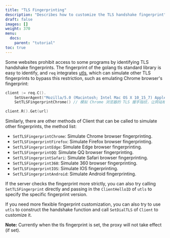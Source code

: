 ```yaml
---
title: "TLS Fingerprinting"
description: "Describes how to customize the TLS handshake fingerprint"
draft: false
images: []
weight: 370
menu:
  docs:
    parent: "tutorial"
toc: true
---
```


Some websites prohibit access to some programs by identifying TLS handshake fingerprints. The fingerprint of the golang tls standard library is easy to identify, and `req` integrates [utls](https://github.com/refraction-networking/utls), which can simulate other TLS fingerprints to bypass this restriction, such as emulating Chrome browser's fingerprint:

```go
client := req.C().
	SetUserAgent("Mozilla/5.0 (Macintosh; Intel Mac OS X 10_15_7) AppleWebKit/537.36 (KHTML, like Gecko) Chrome/114.0.0.0 Safari/537.36").
	SetTLSFingerprintChrome() // 模拟 Chrome 浏览器的 TLS 握手指纹，让网站相信这是 Chrome 浏览器在访问，予以通行。

client.R().Get(url)
```

Similarly, there are other methods of Client that can be called to simulate other fingerprints, the method list:

* `SetTLSFingerprintChrome`: Simulate Chrome browser fingerprinting.
* `SetTLSFingerprintFirefox`: Simulate Firefox browser fingerprinting.
* `SetTLSFingerprintEdge`: Simulate Edge browser fingerprinting.
* `SetTLSFingerprintQQ`: Simulate QQ browser fingerprinting.
* `SetTLSFingerprintSafari`: Simulate Safari browser fingerprinting.
* `SetTLSFingerprint360`: Simulate 360 browser fingerprinting.
* `SetTLSFingerprintIOS`: Simulate IOS fingerprinting.
* `SetTLSFingerprintAndroid`: Simulate Android fingerprinting.

If the server checks the fingerprint more strictly, you can also try calling `SetTLSFingerprint` directly and passing in the `ClientHelloID` of `utls` to specify the specific fingerprint version.

If you need more flexible fingerprint customization, you can also try to use `utls` to construct the handshake function and call `SetDialTLS` of `Client` to customize it.

**Note:** Currently when the tls fingerprint is set, the proxy will not take effect (if set).

